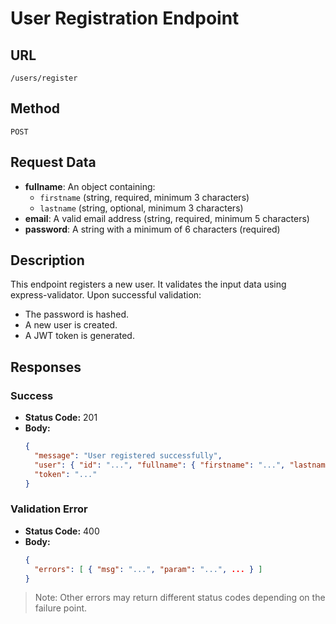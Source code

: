 # User Registration Endpoint

## URL
`/users/register`

## Method
`POST`

## Request Data
- **fullname**: An object containing:
  - `firstname` (string, required, minimum 3 characters)
  - `lastname` (string, optional, minimum 3 characters)
- **email**: A valid email address (string, required, minimum 5 characters)
- **password**: A string with a minimum of 6 characters (required)

## Description
This endpoint registers a new user. It validates the input data using express-validator. Upon successful validation:
- The password is hashed.
- A new user is created.
- A JWT token is generated.

## Responses

### Success
- **Status Code:** 201
- **Body:**
  ```json
  {
    "message": "User registered successfully",
    "user": { "id": "...", "fullname": { "firstname": "...", "lastname": "..." }, "email": "..." },
    "token": "..."
  }
  ```

### Validation Error
- **Status Code:** 400
- **Body:**
  ```json
  {
    "errors": [ { "msg": "...", "param": "...", ... } ]
  }
  ```
  
> Note: Other errors may return different status codes depending on the failure point.
